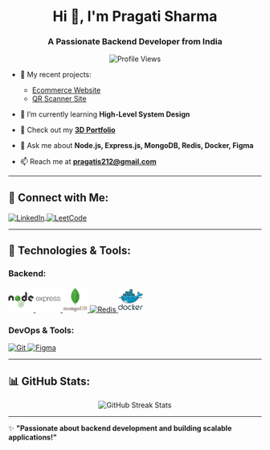 <h1 align="center">Hi 👋, I'm Pragati Sharma</h1>
<h3 align="center">A Passionate Backend Developer from India</h3>

<p align="center">
  <img src="https://komarev.com/ghpvc/?username=pragatisharma21&label=Profile%20views&color=0e75b6&style=flat" alt="Profile Views" />
</p>

- 🔭 My recent projects:  
  - [Ecommerce Website](https://the-script-squad-fe.vercel.app/#)  
  - [QR Scanner Site](https://nutriscan-frontend.vercel.app/)  

- 🌱 I’m currently learning **High-Level System Design**  
- 👯 Check out my **[3D Portfolio](https://pragati-sharma.vercel.app/)**  
- 💬 Ask me about **Node.js, Express.js, MongoDB, Redis, Docker, Figma**  
- 📫 Reach me at **pragatis212@gmail.com**  

---

## 🔗 Connect with Me:

<p align="left">
  <a href="https://www.linkedin.com/in/pragati-sharma-45b8a3214" target="blank">
    <img align="center" src="https://raw.githubusercontent.com/rahuldkjain/github-profile-readme-generator/master/src/images/icons/Social/linked-in-alt.svg" alt="LinkedIn" height="30" width="40" />
  </a>
  <a href="https://leetcode.com/pragatisharma21/" target="blank">
    <img align="center" src="https://raw.githubusercontent.com/rahuldkjain/github-profile-readme-generator/master/src/images/icons/Social/leet-code.svg" alt="LeetCode" height="30" width="40" />
  </a>
</p>

---

## 🚀 Technologies & Tools:

### Backend:
<p align="left">
  <a href="https://nodejs.org" target="_blank">
    <img src="https://raw.githubusercontent.com/devicons/devicon/master/icons/nodejs/nodejs-original-wordmark.svg" alt="Node.js" width="50" height="50"/>
  </a>
  <a href="https://expressjs.com" target="_blank">
    <img src="https://raw.githubusercontent.com/devicons/devicon/master/icons/express/express-original-wordmark.svg" alt="Express.js" width="50" height="50"/>
  </a>
  <a href="https://www.mongodb.com/" target="_blank">
    <img src="https://raw.githubusercontent.com/devicons/devicon/master/icons/mongodb/mongodb-original-wordmark.svg" alt="MongoDB" width="50" height="50"/>
  </a>
  <a href="https://redis.io/" target="_blank">
    <img src="https://cdn.worldvectorlogo.com/logos/redis.svg" alt="Redis" width="50" height="50"/>
  </a>
  <a href="https://www.docker.com/" target="_blank">
    <img src="https://raw.githubusercontent.com/devicons/devicon/master/icons/docker/docker-original-wordmark.svg" alt="Docker" width="50" height="50"/>
  </a>
</p>

### DevOps & Tools:
<p align="left">
  <a href="https://git-scm.com/" target="_blank">
    <img src="https://www.vectorlogo.zone/logos/git-scm/git-scm-icon.svg" alt="Git" width="50" height="50"/>
  </a>
  <a href="https://www.figma.com/" target="_blank">
    <img src="https://www.vectorlogo.zone/logos/figma/figma-icon.svg" alt="Figma" width="50" height="50"/>
  </a>
</p>

---

## 📊 GitHub Stats:
<p align="center">
  <img src="https://github-readme-streak-stats.herokuapp.com/?user=pragatisharma21&theme=dark" alt="GitHub Streak Stats"/>
</p>

---

✨ **"Passionate about backend development and building scalable applications!"**
